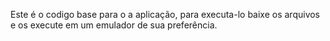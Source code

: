 Este é o codigo base para o a aplicação, para executa-lo baixe os arquivos e os execute em um emulador de sua preferência.

